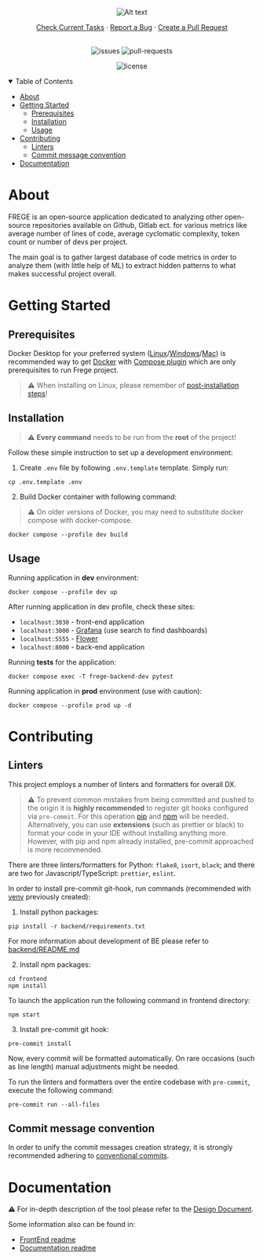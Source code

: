<div align="center">

![Alt text](documentation/FREGE_SIMPLE_LOGO.png)
</div>

<div align="center">
  <a href="https://github.com/Software-Engineering-Jagiellonian/django-celery-frege/issues">Check Current Tasks</a>
  ·
  <a href="https://github.com/Software-Engineering-Jagiellonian/django-celery-frege/issues/new?assignees=&labels=bug&&title=bug%3A+">Report a Bug</a>
  ·
  <a href="https://github.com/Software-Engineering-Jagiellonian/django-celery-frege/compare">Create a Pull Request</a>
</div>
<br>
<div align="center">

  ![issues](https://img.shields.io/github/issues/Software-Engineering-Jagiellonian/django-celery-frege?style=flat-square)
  ![pull-requests](https://img.shields.io/github/issues-pr/Software-Engineering-Jagiellonian/django-celery-frege?style=flat-square)

  ![license](https://img.shields.io/github/license/Software-Engineering-Jagiellonian/django-celery-frege?style=flat-square)

</div>

<details open = "open">
<summary>Table of Contents</summary>

- [About](#about)
- [Getting Started](#getting-started)
  - [Prerequisites](#prerequisites)
  - [Installation](#installation)
  - [Usage](#usage)
- [Contributing](#contributing)
  - [Linters](#linters)
  - [Commit message convention](#commit-message-convention)
- [Documentation](#documentation)

</details>

# About
FREGE is an open-source application dedicated to analyzing other open-source repositories available on Github, Gitlab ect. for various metrics like average number of lines of code, average cyclomatic complexity, token count or number of devs per project.

The main goal is to gather largest database of code metrics in order to analyze them (with little help of ML) to extract hidden patterns to what makes successful project overall.

# Getting Started

## Prerequisites
Docker Desktop for your preferred system ([Linux](https://docs.docker.com/desktop/install/linux-install/)/[Windows](https://docs.docker.com/desktop/install/windows-install/)/[Mac](https://docs.docker.com/desktop/install/mac-install/)) is recommended way to get [Docker](https://docs.docker.com) with [Compose plugin](https://docs.docker.com/compose/) which are only prerequisites to run Frege project.

> :warning: When installing on Linux, please remember of [post-installation steps](https://docs.docker.com/engine/install/linux-postinstall/)!

## Installation
> :warning: **Every command** needs to be run from the **root** of the project!

Follow these simple instruction to set up a development environment:

1. Create `.env` file by following `.env.template` template. Simply run:

```
cp .env.template .env
```

2. Build Docker container with following command:
> :warning: On older versions of Docker, you may need to substitute docker compose with docker-compose.

```
docker compose --profile dev build
```

## Usage
Running application in **dev** environment:

```
docker compose --profile dev up
```

After running application in dev profile, check these sites:
* `localhost:3030` - front-end application
* `localhost:3000` - [Grafana](https://grafana.com/) (use search to find dashboards)
* `localhost:5555` - [Flower](https://flower.readthedocs.io/en/latest/)
* `localhost:8000` - back-end application

Running **tests** for the application:
```
docker compose exec -T frege-backend-dev pytest
```

Running application in **prod** environment (use with caution):
```
docker compose --profile prod up -d
```

# Contributing
## Linters
This project employs a number of linters and formatters for overall DX.

> :warning: To prevent common mistakes from being committed and pushed to the origin it is **highly recommended** to register git hooks configured via `pre-commit`. For this operation [pip](https://pip.pypa.io/en/stable/installation/) and [npm](https://docs.npmjs.com/downloading-and-installing-node-js-and-npm) will be needed. \
Alternatively, you can use **extensions** (such as prettier or black) to format your code in your IDE without installing anything more. However, with pip and npm already installed, pre-commit approached is more recommended.

There are three linters/formatters for Python: `flake8`, `isort`, `black`; and there are two for Javascript/TypeScript: `prettier`, `eslint`.

In order to install pre-commit git-hook, run commands (recommended with [venv](https://docs.python.org/3/library/venv.html) previously created):

1. Install python packages:

  `pip install -r backend/requirements.txt`

  For more information about development of BE please refer to [backend/README.md](backend/README.md)

2. Install npm packages:

```
cd frontend
npm install
```

To launch the application run the following command in frontend directory:

```
npm start
```

3. Install pre-commit git hook:

```
pre-commit install
```

Now, every commit will be formatted automatically. On rare occasions (such as line length) manual adjustments might be needed.

To run the linters and formatters over the entire codebase with `pre-commit`, execute the following command:

```
pre-commit run --all-files
```

## Commit message convention
In order to unify the commit messages creation strategy, it is strongly recommended adhering to [conventional commits](https://www.conventionalcommits.org/en/v1.0.0/).

# Documentation

:warning: For in-depth description of the tool please refer to the [Design Document](./documentation/DESIGNDOC.md).

Some information also can be found in:
* [FrontEnd readme](./frontend/README.md)
* [Documentation readme](./documentation/README.md)

